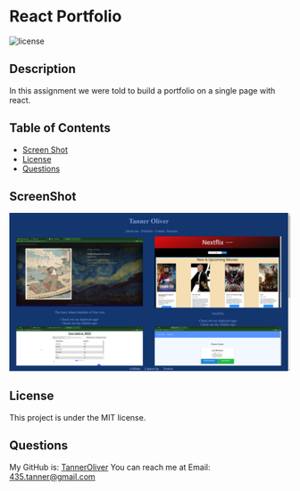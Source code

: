 # React Portfolio

![license](https://img.shields.io/badge/license-MIT-red)

## Description

In this assignment we were told to build a portfolio on a single page with react.

## Table of Contents

- [Screen Shot](#ScreenShot)
- [License](#license)
- [Questions](#questions)

## ScreenShot

![react-portfolio](./src/images/react-portfolio.png)

## License

This project is under the MIT license.

## Questions

My GitHub is: [TannerOliver](https://github.com/TannerOliver)
You can reach me at Email: 435.tanner@gmail.com
